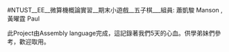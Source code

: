 #NTUST__EE__微算機概論實習__期末小遊戲__五子棋___組員: 蕭凱駿 Manson ,黃曜霆 Paul

此Project由Assembly language完成，這記錄著我們5天的心血。供學弟妹們參考，歡迎取用。
